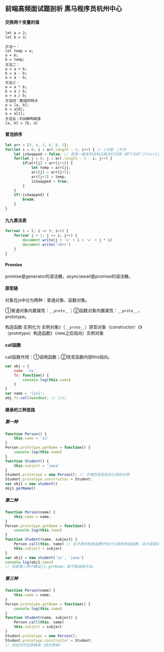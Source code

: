 ## 前端高频面试题剖析 黑马程序员杭州中心

#### 交换两个变量的值

```
let a = 2;
let b = 3;

方法一：
let temp = a;
a = b;
b = temp;
方法二：
a = a + b;
b = a - b;
a = a - b;
方法三：
a = a * b;
b = a / b;
a = a / b;
方法四：数组的特点
a = [a, b];
b = a[0];
a = a[1];
方法五：ES6解构赋值
[a, b] = [b, a]
```

#### 冒泡排序

```javascript
let arr = [3, 4, 1, 6, 8, 2];
for(let i = 0; i < arr.length - 1; i++) { // i为趟，j为次
    let isSwapped = false; // 若某一趟发现没有元素进行交换（即下方的`if(arr[j] > arr[j+1])`没有执行），则顺序对的，跳出循环。
    for(let j = 0; j < arr.length - 1 - i; j++) {
        if(arr[j] > arr[j+1]) {
            let temp = arr[j];
            arr[j] = arr[j+1];
            arr[j+1] = temp;
            isSwapped = true;
        }
    }
    if(!isSwapped) {
        break;
    }
}
```

#### 九九乘法表

```javascript
for(var i = l; i <= 9; i++) {
    for(var j = 1; j <= i; j++) {
        document.write(j + 'x' + i + '=' + j * i)
        document.write('<br>')
    }
}
```

#### Promise

promise是generator的语法糖，async/await是promise的语法糖。

#### 原型链

对象在js中分为两种：普通对象、函数对象。

①普通对象内置属性：`__proto__`；②函数对象内置属性：`__proto__`，prototype。

构造函数 实例化为 实例对象》（`__proto__`）原型对象（constructor）《》（prototype）构造函数》（new之后指向）实例对象

#### call函数

call函数作用：①调用函数；②改变函数内部this指向。

```javascript
var obj = {
    name: 'zs',
    fn: function() {
        console.log(this.name)
    }
}
var name = 'lisi';
obj.fn.call(window); // lisi
```

#### 继承的三种思路

##### 第一种

```javascript
function Person() {
    this.name = 'zs'
}
Person.prototype.getName = function() {
    console.log(this.name)
}
function Student() {
    this.subject = 'java'
}
Student.prototype = new Person(); // 子类的原型指向父类的示例
Student.prototype.constructor = Student;
var obj1 = new student()
obj1.getName()
```

##### 第二种

```javascript
function Person(name) {
    this.name = name;
}
Person.prototype.getName = function() {
    console.log(this.name)
}
function Student(name, subject) {
    Person.call(this, name) // 在子类的构造函数中执行父类的构造函数，且为其绑定子类的this。（把name）传参到Person
    this.subject = subject
}
var obj1 = new student('zs', 'java')
console.log(obj1.name)
// 但是第二种不能obj1.getName，即不能继承方法。
```

##### 第三种

```javascript
function Person(name) {
    this.name = name;
}
Person.prototype.getName = function() {
    console.log(this.name)
}
function Student(name, subject) {
    Person.call(this, name)
    this.subject = subject
}
Student.prototype = new Person();
Student.prototype.constructor = Student;
// 则此时可全部继承（组合继承）
```





















